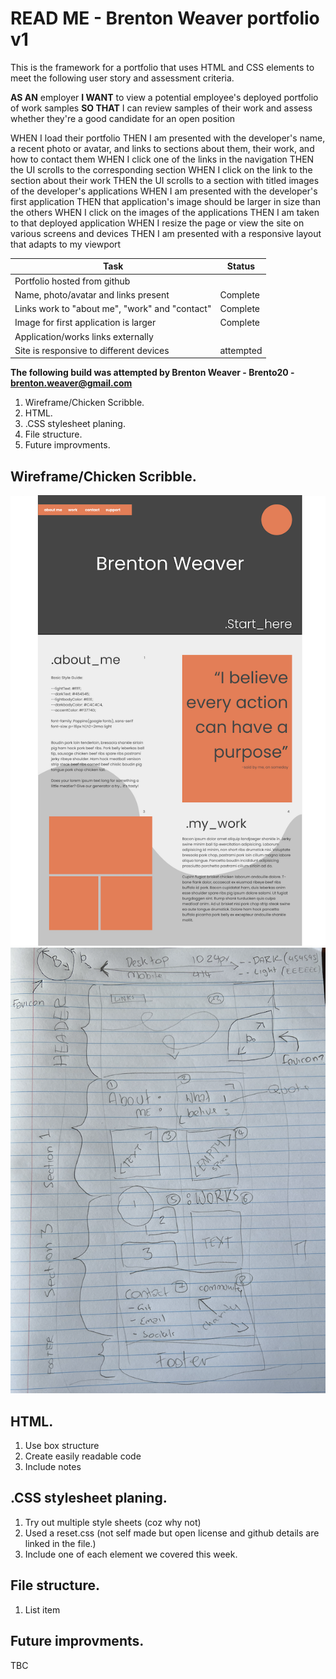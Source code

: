 # READ ME - Brenton Weaver portfolio v1

This is the framework for a portfolio that uses HTML and CSS elements to meet the following user story and assessment criteria.

**AS AN** employer
**I WANT** to view a potential employee's deployed portfolio of work samples
**SO THAT** I can review samples of their work and assess whether they're a good candidate for an open position

WHEN I load their portfolio
THEN I am presented with the developer's name, a recent photo or avatar, and links to sections about them, their work, and how to contact them
WHEN I click one of the links in the navigation
THEN the UI scrolls to the corresponding section
WHEN I click on the link to the section about their work
THEN the UI scrolls to a section with titled images of the developer's applications
WHEN I am presented with the developer's first application
THEN that application's image should be larger in size than the others
WHEN I click on the images of the applications
THEN I am taken to that deployed application
WHEN I resize the page or view the site on various screens and devices
THEN I am presented with a responsive layout that adapts to my viewport

| Task | Status |
|--|--|
| Portfolio hosted from github |  |
| Name, photo/avatar and links present | Complete |
| Links work to "about me", "work" and "contact"   | Complete |
| Image for first application is larger | Complete |
| Application/works links externally | |
| Site is responsive to different devices | attempted |



**The following build was attempted by Brenton Weaver - Brento20 - brenton.weaver@gmail.com**


 1. Wireframe/Chicken Scribble.
 2. HTML.
 3. .CSS stylesheet planing.
 4. File structure.
 5. Future improvments.

## Wireframe/Chicken Scribble.
![wireframe](assets/readme/inital_wireframe.png)
![drawing](./assets/readme/inital_chickenscribble.png)

## HTML.

 1. Use box structure
 2. Create easily readable code
 3. Include notes 

## .CSS stylesheet planing.

 1. Try out multiple style sheets (coz why not)
 2. Used a reset.css (not self made but open license and github details are linked in the file.)
 3. Include one of each element we covered this week.

## File structure.

 1. List item

## Future improvments.

TBC